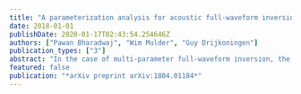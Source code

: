 ```yaml
---
title: "A parameterization analysis for acoustic full-waveform inversion of sub-wavelength anomalies"
date: 2018-01-01
publishDate: 2020-01-17T02:43:54.254646Z
authors: ["Pawan Bharadwaj", "Wim Mulder", "Guy Drijkoningen"]
publication_types: ["3"]
abstract: "In the case of multi-parameter full-waveform inversion, the computation of the additional Hessian terms that contain derivatives with respect to more than one type of parameter is necessary. If a simple gradient-based minimization is used, different choices of parameterization can be interpreted as different preconditioners that change the condition number of the Hessian. If the non-linear inverse problem is well-posed, then the inversion should converge to a band-limited version of the true solution irrespective of the parameterization choice, provided we start sufficiently close to the global minimum. However, the choice of parameterization will affect the rate of convergence to the exact solution and the best choice of parameterization is the one with the fastest rate. In this paper, we search for the best choice for acoustic multi-parameter full-waveform inversion, where 1. anomalies with a size less than a quarter of the dominant wavelength have to be estimated without the risk of converging to a local minimum; 2. the scattered wavefield is recorded at all the scattering angles; 3. a steepest-descent minimization scheme is used. Our examples suggest that the best choice of parameterization depends on the contrast of the subsurface scatterer that the inversion tries to estimate. Based on the results, we observe that there is no best parameterization choice for full-waveform inversion. We also observe that a parameterization using the acoustic impedance and mass density has the worst convergence rate. Finally, we also show that the parameterization analysis during a hierarchical inversion, where the data have limited scattering angles, only helps to select a subspace for mono-parameter inversion. For multi-parameter hierarchical inversion, the search for the best parameterization in terms of the convergence speed might be obfuscated by non-uniqueness problems."
featured: false
publication: "*arXiv preprint arXiv:1804.01184*"
---
```


